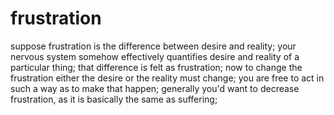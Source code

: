 # frustration

suppose frustration is the difference between desire and reality; your nervous system somehow effectively quantifies desire and reality of a particular thing; that difference is felt as frustration; now to change the frustration either the desire or the reality must change; you are free to act in such a way as to make that happen; generally you'd want to decrease frustration, as it is basically the same as suffering;
